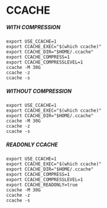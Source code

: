 # CCACHE

##### WITH COMPRESSION 
```
export USE_CCACHE=1
export CCACHE_EXEC="$(which ccache)"
export CCACHE_DIR="$HOME/.ccache"
export CCACHE_COMPRESS=1
export CCACHE_COMPRESSLEVEL=1
ccache -M 30G
ccache -z
ccache -s
```
##### WITHOUT COMPRESSION
```
export USE_CCACHE=1
export CCACHE_EXEC="$(which ccache)"
export CCACHE_DIR="$HOME/.ccache"
ccache -M 30G
ccache -z
ccache -s
```
##### READONLY CCACHE
```
export USE_CCACHE=1
export CCACHE_EXEC="$(which ccache)"
export CCACHE_DIR="$HOME/.ccache"
export CCACHE_COMPRESS=1
export CCACHE_COMPRESSLEVEL=1
export CCACHE_READONLY=true
ccache -M 30G
ccache -z
ccache -s
```
